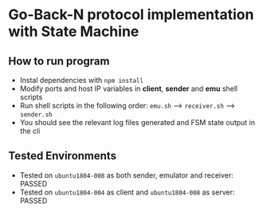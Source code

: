 # Go-Back-N protocol implementation with State Machine

## How to run program
- Instal dependencies with `npm install`
- Modify ports and host IP variables in **client**, **sender** and **emu** shell scripts
- Run shell scripts in the following order: `emu.sh` --> `receiver.sh` --> `sender.sh`
- You should see the relevant log files generated and FSM state output in the cli

## Tested Environments
-  Tested on `ubuntu1804-008` as both sender, emulator and receiver: PASSED
-  Tested on `ubuntu1804-004` as client and `ubuntu1804-008` as server: PASSED
